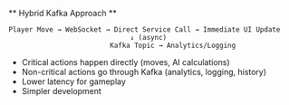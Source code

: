 ** Hybrid Kafka Approach **
```
Player Move → WebSocket → Direct Service Call → Immediate UI Update
                              ↓ (async)
                         Kafka Topic → Analytics/Logging
```
- Critical actions happen directly (moves, AI calculations)
- Non-critical actions go through Kafka (analytics, logging, history)
- Lower latency for gameplay
- Simpler development
